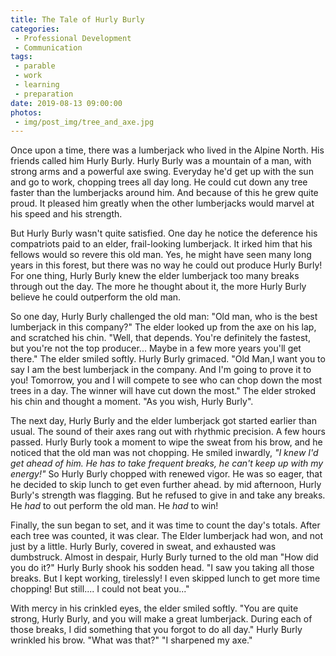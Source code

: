 ```yaml
---
title: The Tale of Hurly Burly
categories:
 - Professional Development
 - Communication
tags:
 - parable
 - work
 - learning
 - preparation
date: 2019-08-13 09:00:00
photos: 
 - img/post_img/tree_and_axe.jpg
---
```


Once upon a time, there was a lumberjack who lived in the Alpine North. His friends called him Hurly Burly. Hurly Burly was a mountain of a man, with strong arms and a powerful axe swing. Everyday he'd get up with the sun and go to work, chopping trees all day long. He could cut down any tree faster than the lumberjacks around him. And because of this he grew quite proud. It pleased him greatly when the other lumberjacks would marvel at his speed and his strength.

But Hurly Burly wasn't quite satisfied. One day he notice the deference his compatriots paid to an elder, frail-looking lumberjack. It irked him that his fellows would so revere this old man. Yes, he might have seen many long years in this forest, but there was no way he could out produce Hurly Burly! For one thing, Hurly Burly knew the elder lumberjack too many breaks through out the day. The more he thought about it, the more Hurly Burly believe he could outperform the old man.

So one day, Hurly Burly challenged the old man: "Old man, who is the best lumberjack in this company?" The elder looked up from the axe on his lap, and scratched his chin. "Well, that depends. You're definitely the fastest, but you're not the top producer... Maybe in a few more years you'll get there." The elder smiled softly. Hurly Burly grimaced. "Old Man,I want you to say I am the best lumberjack in the company. And I'm going to prove it to you! Tomorrow, you and I will compete to see who can chop down the most trees in a day. The winner will have cut down the most." The elder stroked his chin and thought a moment. "As you wish, Hurly Burly".

The next day, Hurly Burly and the elder lumberjack got started earlier than usual. The sound of their axes rang out with rhythmic precision. A few hours passed. Hurly Burly took a moment to wipe the sweat from his brow, and he noticed that the old man was not chopping. He smiled inwardly, _"I knew I'd get ahead of him. He has to take frequent breaks, he can't keep up with my energy!"_ So Hurly Burly chopped with renewed vigor. He was so eager, that he decided to skip lunch to get even further ahead. by mid afternoon, Hurly Burly's strength was flagging. But he refused to give in and take any breaks. He _had_ to out perform the old man. He _had_ to win!

Finally, the sun began to set, and it was time to count the day's totals. After each tree was counted, it was clear. The Elder lumberjack had won, and not just by a little. Hurly Burly, covered in sweat, and exhausted was dumbstruck. Almost in despair, Hurly Burly turned to the old man "How did you do it?" Hurly Burly shook his sodden head. "I saw you taking all those breaks. But I kept working, tirelessly! I even skipped lunch to get more time chopping! But still.... I could not beat you..."

With mercy in his crinkled eyes, the elder smiled softly. "You are quite strong, Hurly Burly, and you will make a great lumberjack. During each of those breaks, I did something that you forgot to do all day." Hurly Burly wrinkled his brow. "What was that?" "I sharpened my axe."